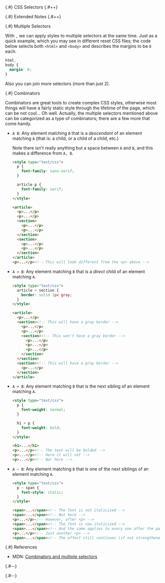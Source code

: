 
{.#} CSS Selectors
{.#++}

{.#} Extended Notes
{.#++}

{.#} Multiple Selectors

With `,` we can apply styles to multiple selectors at the same time. Just as a quick example, which you may see in different reset CSS files; the code below selects both `<html>` and `<body>` and describes the margins to be `0` each.

```css
html,
body {
  margin: 0;
}
```

Also you can join more selectors (more than just 2).

{.#} Combinators

Combinators are great tools to create complex CSS styles, otherwise most things will have a fairly static style through the lifetime of the page, which can be not cool... Oh well. Actually, the multiple selectors mentioned above can be categorized as a type of combinators; there are a few more that come handy.

- `A B`: Any element matching `B` that is a *descendant* of an element matching `A` (that is: a child, or a child of a child, etc.)

    Note there isn't really anything but a space between `A` and `B`, and this makes a difference from `A, B`.

    ```html
    <style type="text/css">
      p {
        font-family: sans-serif;
      }

      article p {
        font-family: serif;
      }
    </style>

    <article>
      <p>...</p>
      <p>...</p>
      <section>
        <p>...</p>
        <p>...</p>
      </section>
      <section>
        <p>...</p>
        <p>...</p>
      </section>
    </article>
    <p>...</p><!-- This will look different from the <p> above -->
    ```

- `A > B`: Any element matching `B` that is a *direct* child of an element matching `A`.

    ```html
    <style type="text/css">
      article > section {
        border: solid 1px gray;
      }
    </style>

    <article>
      <p>...</p>
      <section><!-- This will have a gray border -->
        <p>...</p>
        <p>...</p>
        <section><!-- This won't have a gray border -->
          <p>...</p>
          <p>...</p>
          <p>...</p>
        </section>
      </section>
      <section><!-- This will have a gray border -->
        <p>...</p>
      </section>
    </article>
    ```

- `A + B`: Any element matching `B` that is the next sibling of an element matching `A`.

    ```html
    <style type="text/css">
      p {
        font-weight: normal;
      }

      h1 + p {
        font-weight: bold;
      }
    </style>

    <h1>...</h1>
    <p>...</p><!-- The text will be bolded -->
    <p>...</p><!-- Here it will not -->
    <p>...</p><!-- Nor here -->
    ```

- `A ~ B`: Any element matching `B` that is one of the next siblings of an element matching `A`.

    ```html
    <style type="text/css">
      p ~ span {
        font-style: italic;
      }
    </style>

    <span>...</span><!-- The font is not italicized -->
    <span>...</span><!-- Not here -->
    <p>...</p><!-- However, after <p> -->
    <span>...</span><!-- The font is now italicized -->
    <span>...</span><!-- And the same applies to every one after the paragraph -->
    <p>...</p><!-- Just another <p> -->
    <span>...</span><!-- The effect still continues (if not strengthened) -->
    ```

{.#} References

- MDN: [Combinators and multiple selectors](https://developer.mozilla.org/en-US/docs/Learn/CSS/Introduction_to_CSS/Combinators_and_multiple_selectors)

{.#--}

{.#--}
